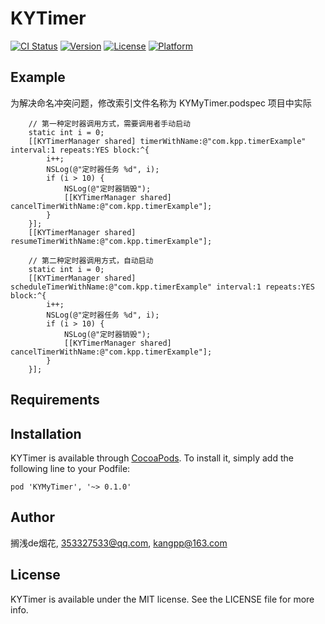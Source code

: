 # KYTimer

[![CI Status](https://img.shields.io/travis/搁浅de烟花/KYTimer.svg?style=flat)](https://travis-ci.org/搁浅de烟花/KYTimer)
[![Version](https://img.shields.io/cocoapods/v/KYTimer.svg?style=flat)](https://cocoapods.org/pods/KYTimer)
[![License](https://img.shields.io/cocoapods/l/KYTimer.svg?style=flat)](https://cocoapods.org/pods/KYTimer)
[![Platform](https://img.shields.io/cocoapods/p/KYTimer.svg?style=flat)](https://cocoapods.org/pods/KYTimer)

## Example

为解决命名冲突问题，修改索引文件名称为 KYMyTimer.podspec
项目中实际

```
    // 第一种定时器调用方式，需要调用者手动启动
    static int i = 0;
    [[KYTimerManager shared] timerWithName:@"com.kpp.timerExample" interval:1 repeats:YES block:^{
        i++;
        NSLog(@"定时器任务 %d", i);
        if (i > 10) {
            NSLog(@"定时器销毁");
            [[KYTimerManager shared] cancelTimerWithName:@"com.kpp.timerExample"];
        }
    }];
    [[KYTimerManager shared] resumeTimerWithName:@"com.kpp.timerExample"];
```

```
    // 第二种定时器调用方式，自动启动
    static int i = 0;
    [[KYTimerManager shared] scheduleTimerWithName:@"com.kpp.timerExample" interval:1 repeats:YES block:^{
        i++;
        NSLog(@"定时器任务 %d", i);
        if (i > 10) {
            NSLog(@"定时器销毁");
            [[KYTimerManager shared] cancelTimerWithName:@"com.kpp.timerExample"];
        }
    }];
```

## Requirements



## Installation

KYTimer is available through [CocoaPods](https://cocoapods.org). To install
it, simply add the following line to your Podfile:

```
pod 'KYMyTimer', '~> 0.1.0'
```

## Author

搁浅de烟花, 353327533@qq.com, kangpp@163.com

## License

KYTimer is available under the MIT license. See the LICENSE file for more info.
